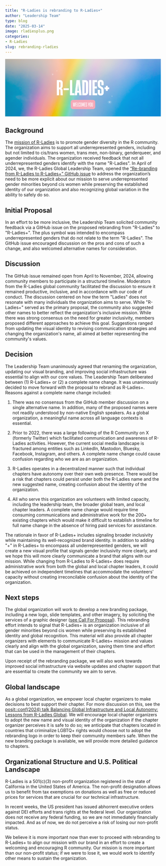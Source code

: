 ```yaml
---
title: "R-Ladies is rebranding to R-Ladies+"
author: "Leadership Team"
type: blog
date: "2025-03-14"
image: rladiesplus.png
categories: 
- R-Ladies
slug: rebranding-rladies
---
```


![Muted rainbow background with R-Ladies+ in white large font and Welcomes You underneath in white font with pink background.](rladiesplus.png)

## Background

The [mission of R-Ladies](https://rladies.org/about-us/mission/) is to promote gender diversity in the R community.
The organization aims to support all underrepresented genders, including but not limited to cis/trans women, trans men, non-binary, genderqueer, and agender individuals. 
The organization received feedback that not all underrepresented genders identify with the name "R-Ladies". 
In April of 2024, we, the R-Ladies Global Leadership Team, opened the [“Re-branding from R-Ladies to R-Ladies+” GitHub issue](https://github.com/rladies/community/issues/10) to address the organization’s need to be more explicit about our mission to serve underrepresented gender minorities beyond cis women while preserving the established identity of our organization and also recognizing global variation in the ability to safely do so.

## Initial Proposal

In an effort to be more inclusive, the Leadership Team solicited community feedback via a GitHub issue on the proposed rebranding from "R-Ladies" to "R-Ladies+". 
The plus symbol was intended to encompass underrepresented genders that do not relate to the term "R-Ladies". 
The GitHub issue encouraged discussion on the pros and cons of such a change, and also welcomed alternative names for consideration.

## Discussion

The GitHub issue remained open from April to November, 2024, allowing community members to participate in a structured timeline. 
Moderators from the R-Ladies global community facilitated the discussion to ensure it remained productive, inclusive, and in accordance with our code of conduct. 
The discussion centered on how the term "Ladies" does not resonate with many individuals the organization aims to serve. 
While "R-Ladies+" served as the primary proposal, the community also suggested other names to better reflect the organization's inclusive mission.
While there was strong consensus on the need for greater inclusivity, members proposed different approaches to achieve this goal. 
Suggestions ranged from updating the visual identity to revising communication strategies and changing the organization's name, all aimed at better representing the community's values.

## Decision

The Leadership Team unanimously agreed that renaming the organization, updating our visual branding, and improving social infrastructure was essential to align with our core values. 
The Leadership Team deliberated between (1) R-Ladies+ or (2) a complete name change. 
It was unanimously decided to move forward with the proposal to rebrand as R-Ladies+. 
Reasons against a complete name change included:

1. There was no consensus from the GitHub member discussion on a single alternative name. 
In addition, many of the proposed names were not readily understood by non-native English speakers. 
As a global organization, a meaningful name across all language contexts is essential.

2. Prior to 2022, there was a large following of the R Community on X (formerly Twitter) which facilitated communication and awareness of R-Ladies activities. 
However, the current social media landscape is fractured among entities such as LinkedIn, Mastodon, Bluesky, Facebook, Instagram, and others. 
A complete name change could cause confusion regarding who we are as an organization.

3. R-Ladies operates in a decentralized manner such that individual chapters have autonomy over their own web presence. 
There would be a risk that chapters could persist under both the R-Ladies name and the new suggested name, creating confusion about the identity of the organization.

4. All who serve this organization are volunteers with limited capacity, including the leadership team, the broader global team, and local chapter leaders. 
A complete name change would require time consuming communications and administrative work for the 200+ existing chapters which would make it difficult to establish a timeline for full name change in the absence of hiring paid services for assistance. 

The rationale in favor of R-Ladies+ includes signaling broader inclusivity while maintaining its well-recognized brand identity. 
In addition to adding "+" in R-Ladies+ to encompass all underrepresented genders, we will create a new visual profile that signals gender inclusivity more clearly, and we hope this will more clearly communicate a brand that aligns with our mission.
While changing from R-Ladies to R-Ladies+ does require administrative work from both the global and local chapter leaders, it could be achieved on independent timelines that accommodate the volunteers' capacity without creating irreconcilable confusion about the identity of the organization.


## Next steps

The global organization will work to develop a new branding package, including a new logo, slide templates, and other imagery, by soliciting the services of a graphic designer ([see Call For Proposal](https://rladies.org/news/rebranding-cfp/)). 
This rebranding effort intends to signal that R-Ladies+ is an organization inclusive of all gender minorities beyond cis women while preserving its established identity and global recognition. 
This material will also provide all chapter organizers with elements to communicate R-Ladies+ mission and values clearly and align with the global organization, saving them time and effort that can be used in the management of their chapters. 

Upon receipt of the rebranding package, we will also work towards improved social infrastructure via website updates and chapter support that are essential to create the community we aim to serve. 

## Global landscape

As a global organization, we empower local chapter organizers to make decisions to best support their chapter. 
For more discussion on this, see the [posit::conf(2024) talk Balancing Global Infrastructure and Local Autonomy: Lessons from R-Ladies Global](https://www.youtube.com/watch?feature=shared&v=Baoa9Yr6TaM). 
We will encourage local chapter organizers to adopt the new name and visual identity of the organization if the chapter organizer perceives it is safe to do so; we anticipate that chapters located in countries that criminalize LGBTQ+ rights would choose not to adopt the rebranding logo in order to keep their community members safe. 
When the new branding package is available, we will provide more detailed guidance to chapters. 

## Organizational Structure and U.S. Political Landscape

R-Ladies is a 501(c)(3) non-profit organization registered in the state of California in the United States of America. 
The non-profit designation allows us to benefit from tax exemptions on donations as well as free or reduced prices for services that are crucial for our technical infrastructure. 

In recent weeks, the US president has issued abhorrent executive orders against DEI efforts and trans rights at the federal level. 
Our organization does not receive any federal funding, so we are not immediately financially impacted. 
And as of now, we do not perceive a risk of losing our non-profit status.

We believe it is more important now than ever to proceed with rebranding to R-Ladies+ to align our mission with our brand in an effort to create a welcoming and encouraging R community.
Our mission is more important than our non-profit status; if we were to lose it, we would work to identify other means to sustain the organization.
